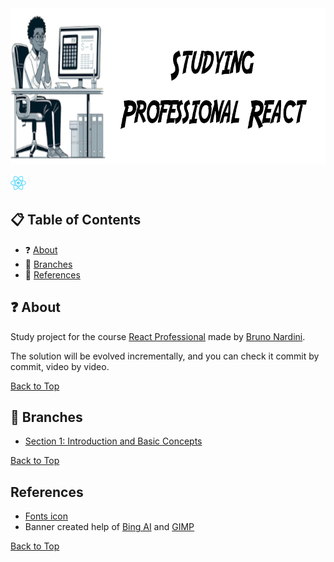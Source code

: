 <!--suppress HtmlUnknownAnchorTarget -->

<img src="./docs/assets/banner.png" alt="Banner with a man on the left, sitting in a office chair in front a computer" width="830" height="250"/>

<a href="https://react.dev/" title="Go to react.dev website"><img src="./docs/assets/react-color.svg" width="25" alt="React.JS logo icon"></a>

<h2 id="table-of-contents">📋 Table of Contents</h2>

<ul>
    <li>❓ <a href="#about" title="Go to about section">About</a></li>
    <li>🌿 <a href="#branches" title="Go to branches section">Branches</a></li>
    <li>📖 <a href="#references" title="Go to references section">References</a></li>
</ul>

<h2 id="about">❓ About</h2>

Study project for the
course <a href="https://www.udemy.com/course/react-redux-profissional" title="Go to react-professional course at Udemy">
React Professional</a> made
by <a href="https://www.udemy.com/user/brunonardini/" title="Go to Nardini's biografy at Udemy">Bruno Nardini</a>.

The solution will be evolved incrementally, and you can check it commit by commit, video by video.

<a href="#table-of-contents" title="go to the table of contents">Back to Top</a>

<h2 id="branches">🌿 Branches</h2>

<ul>
    <li><a href="https://github.com/marciovmartins/react-redux-professional/tree/section-1" title="go to section 1 in github react-redux-professional project">Section 1: Introduction and Basic Concepts</a></li>
</ul>

<a href="#table-of-contents" title="go to the table of contents">Back to Top</a>

<h2 id="references">References</h2>

<ul>
  <li>
    <a href="https://simpleicons.org/" title="Go to simpleicons.org website">Fonts icon</a>
  </li>
  <li>
    Banner created help of <a href="https://www.bing.com/images/create/uma-pessoa-de-pele-negra2c-sentado-em-uma-cadeira-d/1-65b9561d42e34163874eb92bb53f3382?id=pApUrDTg0mUzU6HqaXoc9Q%3d%3d&view=detailv2&idpp=genimg&idpclose=1&FORM=SYDBIC" title="Go to Bing AI used in the banner">
    Bing AI</a>
    and <a href="https://www.gimp.org/" title="Go to GIMP website">GIMP</a>    
  </li>
</ul>

<a href="#table-of-contents" title="go to the table of contents">Back to Top</a>
